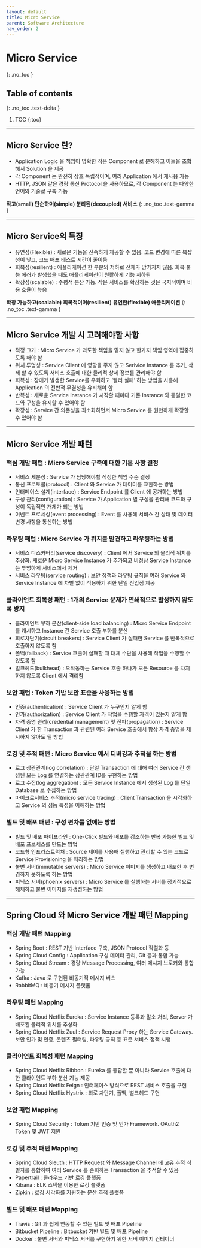 ```yaml
---
layout: default
title: Micro Service
parent: Software Architecture
nav_order: 2
---
```


# Micro Service
{: .no_toc }


## Table of contents
{: .no_toc .text-delta }

1. TOC
{:toc}

---


## **Micro Service 란?**
- Application Logic 을 책임이 명확한 작은 Component 로 분해하고 이들을 조합해서 Solution 을 제공
- 각 Component 는 완전히 상호 독립적이며, 여러 Application 에서 재사용 가능
- HTTP, JSON 같은 경량 통신 Protocol 을 사용하므로, 각 Component 는 다양한 언어와 기술로 구축 가능


**작고(small) 단순하며(simple) 분리된(decoupled) 서비스**
{: .no_toc .text-gamma }


* * *


## **Micro Service의 특징**
- 유연성(Flexible) : 새로운 기능을 신속하게 제공할 수 있음. 코드 변경에 따른 복잡성이 낮고, 코드 배포 테스트 시간이 줄어듬
- 회복성(resilient) : 애플리케이션 한 부분의 저하로 전체가 망가지지 않음. 회복 불능 에러가 발생했을 때도 애플리케이션이 원활하게 기능 저하됨
- 확장성(scalable) : 수평적 분산 가능. 작은 서비스를 확장하는 것은 국지적이며 비용 효율이 높음


**확장 가능하고(scalable) 회복적이며(resilient) 유연한(flexible) 애플리케이션**
{: .no_toc .text-gamma }


* * *


## **Micro Service 개발 시 고려해야할 사항**
- 적정 크기 : Micro Service 가 과도한 책임을 맡지 않고 한가지 책임 영역에 집중하도록 해야 함
- 위치 투명성 : Service Client 에 영향을 주지 않고 Serivice Instance 를 추가, 삭제 할 수 있도록 서비스 호출에 대한 물리적 상세 정보를 관리해야 함
- 회복성 : 장애가 발생한 Service를 우회하고 ‘빨리 실패’ 하는 방법을 사용해 Application 의 전반적 무결성을 유지해야 함
- 반복성 : 새로운 Service Instance 가 시작할 때마다 기존 Instance 와 동일한 코드와 구성을 유지할 수 있어야 함
- 확장성 : Service 간 의존성을 최소화하면서 Micro Service 를 원만하게 확장할 수 있어야 함


* * *


## **Micro Service 개발 패턴**


### **핵심 개발 패턴 : Micro Service 구축에 대한 기본 사항 결정**
- 서비스 세분성 : Service 가 담당해야할 적정한 책임 수준 결정
- 통신 프로토콜(protocol) : Client 와 Service 가 데이터를 교환하는 방법
- 인터페이스 설계(interface) : Service Endpoint 를 Client 에 공개하는 방법
- 구성 관리(configuration) : Service 가 Application 별 구성을 관리해 코드와 구성이 독립적인 개체가 되는 방법
- 이벤트 프로세싱(event processing) : Event 를 사용해 서비스 간 상태 및 데이터 변경 사항을 통신하는 방법


### **라우팅 패턴 : Micro Service 가 위치를 발견하고 라우팅하는 방법**
- 서비스 디스커버리(service discovery) : Client 에서 Service 의 물리적 위치를 추상화. 새로운 Micro Service Instance 가 추가되고 비정상 Service Instance 는 투명하게 서비스에서 제거
- 서비스 라우팅(service routing) : 보안 정책과 라우팅 규칙을 여러 Service 와 Service Instance 에 차별 없이 적용하기 위한 단일 진입점 제공


### **클라이언트 회복성 패턴 : 1개의 Service 문제가 연쇄적으로 발생하지 않도록 방지**
- 클라이언트 부하 분산(client-side load balancing) : Micro Service Endpoint 를 캐시하고 Instance 간 Service 호출 부하를 분산
- 회로차단기(circuit breakers) : Service Client 가 실패한 Service 를 반복적으로 호출하지 않도록 함
- 폴백(fallback) : Service 호출이 실패할 때 대체 수단을 사용해 작업을 수행할 수 있도록 함
- 벌크헤드(bulkhead) : 오작동하는 Service 호출 하나가 모든 Resource 를 차지하지 않도록 Client 에서 격리함


### **보안 패턴 : Token 기반 보안 표준을 사용하는 방법**
- 인증(authentication) : Service Client 가 누구인지 알게 함
- 인가(authorization) : Service Client 가 작업을 수행할 자격이 있는지 알게 함
- 자격 증명 관리(credential management) 및 전파(propagation) : Service Client 가 한 Transaction 과 관련된 여러 Service 호출에서 항상 자격 증명을 제시하지 않아도 될 방법


### **로깅 및 추적 패턴 : Micro Service 에서 디버깅과 추적을 하는 방법**
- 로그 상관관계(log correlation) : 단일 Transaction 에 대해 여러 Service 간 생성된 모든 Log 를 연결하는 상관관계 ID를 구현하는 방법
- 로그 수집(log aggregation) : 모든 Service Instance 에서 생성된 Log 를 단일 Database 로 수집하는 방법
- 마이크로서비스 추적(micro service tracing) : Client Transaction 을 시각화하고 Service 의 성능 특성을 이해하는 방법


### **빌드 및 배포 패턴 : 구성 편차를 없애는 방법**
- 빌드 및 배포 파이프라인 : One-Click 빌드와 배포를 강조하는 반복 가능한 빌드 및 배포 프로세스를 만드는 방법
- 코드형 인프라스트럭처 : Source 제어를 사용해 실행하고 관리할 수 있는 코드로 Service Provisioning 을 처리하는 방법
- 불변 서버(immutable servers) : Micro Service 이미지를 생성하고 배포한 후 변경하지 못하도록 하는 방법
- 피닉스 서버(phoenix servers) : Micro Service 를 실행하는 서버를 정기적으로 해체하고 불변 이미지를 재생성하는 방법


* * *


## **Spring Cloud 와 Micro Service 개발 패턴 Mapping**


### **핵심 개발 패턴 Mapping**
- Spring Boot : REST 기반 Interface 구축, JSON Protocol 직렬화 등
- Spring Cloud Config : Application 구성 데이터 관리, Git 등과 통합 가능
- Spring Cloud Stream : 경량 Message Processing, 여러 메시지 브로커와 통합 가능
- Kafka : Java 로 구현된 비동기적 메시지 버스
- RabbitMQ : 비동기 메시지 플랫폼


### **라우팅 패턴 Mapping**
- Spring Cloud Netflix Eureka : Service Instance 등록과 말소 처리, Server 가 배포된 물리적 위치를 추상화
- Spring Cloud Netflix Zuul : Service Request Proxy 하는 Service Gateway. 보안 인가 및 인증, 콘텐츠 필터링, 라우팅 규칙 등 표준 서비스 정책 시행


### **클라이언트 회복성 패턴 Mapping**
- Spring Cloud Netflix Ribbon : Eureka 를 통합할 뿐 아니라 Service 호출에 대한 클라이언트 부하 분산 기능 제공
- Spring Cloud Netflix Feign : 인터페이스 방식으로 REST 서비스 호출을 구현
- Spring Cloud Netflix Hystrix : 회로 차단기, 폴백, 벌크헤드 구현 


### **보안 패턴 Mapping**
- Spring Cloud Security : Token 기반 인증 및 인가 Framework. OAuth2 Token 및 JWT 지원


### **로깅 및 추적 패턴 Mapping**
- Spring Cloud Sleuth : HTTP Request 와 Message Channel 에 고유 추적 식별자를 통합하여 여러 Service 를 순회하는 Transaction 을 추적할 수 있음
- Papertrail : 클라우드 기반 로깅 플랫폼
- Kibana : ELK 스택을 이용한 로깅 플랫폼
- Zipkin : 로깅 시각화를 지원하는 분산 추적 플랫폼 


### **빌드 및 배포 패턴 Mapping**
- Travis : Git 과 쉽게 연동할 수 있는 빌드 및 배포 Pipeline
- Bitbucket Pipeline : Bitbucket 기반 빌드 및 배포 Pipeline
- Docker : 불변 서버와 피닉스 서버를 구현하기 위한 서버 이미지 컨테이너

